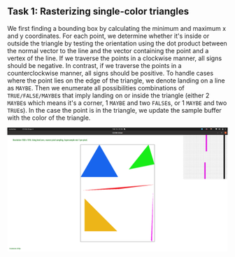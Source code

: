 ## Task 1: Rasterizing single-color triangles

We first finding a bounding box by calculating the minimum and maximum
x and y coordinates. For each point, we determine whether it's inside
or outside the triangle by testing the orientation using the dot
product between the normal vector to the line and the vector
containing the point and a vertex of the line. If we traverse the
points in a clockwise manner, all signs should be negative. In
contrast, if we traverse the points in a counterclockwise manner, all
signs should be positive. To handle cases where the point lies on the
edge of the triangle, we denote landing on a line as `MAYBE`. Then we
enumerate all possibilities combinations of `TRUE/FALSE/MAYBE`s that
imply landing on or inside the triangle (either 2 `MAYBE`s which means
it's a corner, 1 `MAYBE` and two `FALSE`s, or 1 `MAYBE` and two
`TRUE`s). In the case the point is in the triangle, we update the
sample buffer with the color of the triangle.

![Image 4](assets/img/task1_1.png)
